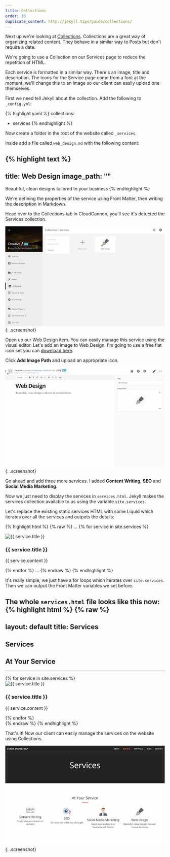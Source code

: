 ```yaml
---
title: Collections
order: 10
duplicate_content: http://jekyll.tips/guide/collections/
---
```

Next up we're looking at [Collections](http://jekyllrb.com/docs/collections/). Collections are a great way of organizing related content. They behave in a similar way to Posts but don't require a date.

We're going to use a Collection on our Services page to reduce the repetition of HTML.

Each service is formatted in a similar way. There's an image, title and description. The icons for the Service page come from a font at the moment, we'll change this to an image so our client can easily upload one themselves.

First we need tell Jekyll about the collection. Add the following to `_config.yml`:

{% highlight yaml %}
collections:
  - services
{% endhighlight %}

Now create a folder in the root of the website called `_services`.

Inside add a file called `web_design.md` with the following content:

{% highlight text %}
---
title: Web Design
image_path: ""
---

Beautiful, clean designs tailored to your business
{% endhighlight %}

We're defining the properties of the service using Front Matter, then writing the description in Markdown.

Head over to the Collections tab in CloudCannon, you'll see it's detected the Services collection.

![Collections](/img/guide/collections/collections.png){: .screenshot}

Open up our Web Design item. You can easily manage this service using the visual editor. Let's add an image to Web Design. I'm going to use a free flat icon set you can [download here](/flaticons_squidink.zip).

Click **Add Image Path** and upload an appropriate icon.

![Add Image](/img/guide/collections/add_image.png){: .screenshot}

Go ahead and add three more services. I added **Content Writing**, **SEO** and **Social Media Marketing**.

Now we just need to display the services in `services.html`. Jekyll makes the services collection available to us using the variable `site.services`.

Let's replace the existing static services HTML with some Liquid which iterates over all the services and outputs the details:

{% highlight html %}
{% raw %}
...
{% for service in site.services %}
  <div class="col-lg-3 col-md-6 text-center">
    <div class="service-box">
      <img src="{{ service.image_path }}" alt="{{ service.title }}"/>
      <h3>{{ service.title }}</h3>
      <p class="text-muted">{{ service.content }}</p>
    </div>
  </div>
{% endfor %}
...
{% endraw %}
{% endhighlight %}

It's really simple, we just have a for loops which iterates over `site.services`. Then we can output the Front Matter variables we set before.

The whole `services.html` file looks like this now:
{% highlight html %}
{% raw %}
---
layout: default
title: Services
---
<section class="bg-dark">
  <div class="text-center">
    <h1>Services</h1>
  </div>
</section>

<section id="services">
  <div class="container">
    <div class="row">
      <div class="col-lg-12 text-center">
        <h2 class="section-heading">At Your Service</h2>
        <hr class="primary">
      </div>
    </div>
  </div>

  <div class="container">
    <div class="row">
      {% for service in site.services %}
        <div class="col-lg-3 col-md-6 text-center">
          <div class="service-box">
            <img src="{{ service.image_path }}" alt="{{ service.title }}"/>
            <h3>{{ service.title }}</h3>
            <p class="text-muted">{{ service.content }}</p>
          </div>
        </div>
      {% endfor %}
    </div>
  </div>
</section>
{% endraw %}
{% endhighlight %}

That's it! Now our client can easily manage the services on the website using Collections.

![Final](/img/guide/collections/final.png){: .screenshot}
